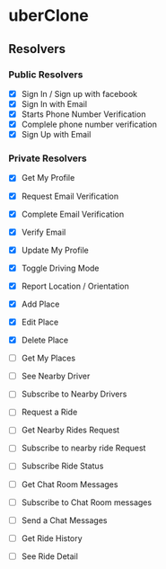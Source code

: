 # uberClone

## Resolvers

### Public Resolvers

- [x] Sign In / Sign up with facebook
- [x] Sign In with Email
- [x] Starts Phone Number Verification
- [x] Complele phone number verification
- [x] Sign Up with Email

### Private Resolvers

- [x] Get My Profile
- [x] Request Email Verification
- [x] Complete Email Verification
- [x] Verify Email
- [x] Update My Profile
- [x] Toggle Driving Mode
- [x] Report Location / Orientation
- [x] Add Place
- [x] Edit Place
- [x] Delete Place
- [ ] Get My Places
- [ ] See Nearby Driver
- [ ] Subscribe to Nearby Drivers
- [ ] Request a Ride
- [ ] Get Nearby Rides Request
- [ ] Subscribe to nearby ride Request
- [ ] Subscribe Ride Status
- [ ] Get Chat Room Messages
- [ ] Subscribe to Chat Room messages
- [ ] Send a Chat Messages

- [ ] Get Ride History
- [ ] See Ride Detail
